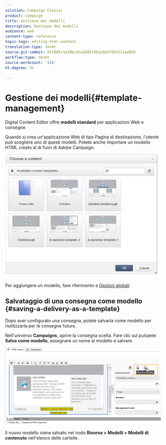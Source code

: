 ```yaml
---
solution: Campaign Classic
product: campaign
title: Gestione dei modelli
description: Gestione dei modelli
audience: web
content-type: reference
topic-tags: editing-html-content
translation-type: tm+mt
source-git-commit: 972885c3a38bcd3a260574bacbb3f507e11ae05b
workflow-type: tm+mt
source-wordcount: '114'
ht-degree: 5%

---
```



# Gestione dei modelli{#template-management}

Digital Content Editor offre **modelli standard** per applicazioni Web e consegne.

Quando si crea un&#39;applicazione Web di tipo Pagina di destinazione, l&#39;utente può scegliere uno di questi modelli. Potete anche importare un modello HTML creato al di fuori di  Adobe Campaign.

![](assets/dce_popup_templatechoice.png)

Per aggiungere un modello, fare riferimento a [Opzioni globali](../../web/using/content-editor-interface.md#global-options).

## Salvataggio di una consegna come modello {#saving-a-delivery-as-a-template}

Dopo aver configurato una consegna, potete salvarla come modello per riutilizzarla per le consegne future.

Nell&#39;universo **Campaigns**, aprire la consegna scelta. Fare clic sul pulsante **Salva come modello**, assegnare un nome al modello e salvare.

![](assets/dce_save_model.png)

Il nuovo modello viene salvato nel nodo **Risorse > Modelli > Modelli di contenuto** nell&#39;elenco delle cartelle.

